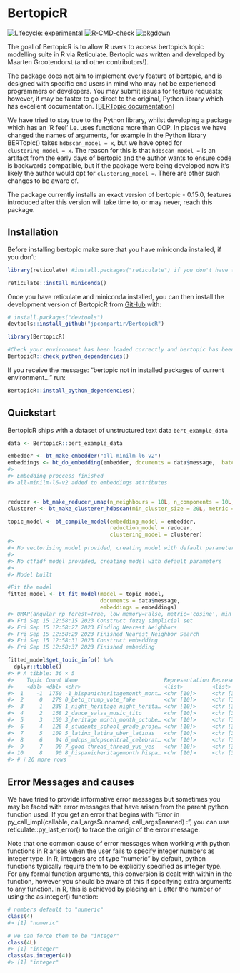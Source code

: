 
<!-- README.md is generated from README.Rmd. Please edit that file -->

# BertopicR

<!-- badges: start -->

[![Lifecycle:
experimental](https://img.shields.io/badge/lifecycle-experimental-orange.svg)](https://lifecycle.r-lib.org/articles/stages.html#experimental)
[![R-CMD-check](https://github.com/jpcompartir/BertopicR/actions/workflows/R-CMD-check.yaml/badge.svg)](https://github.com/jpcompartir/BertopicR/actions/workflows/R-CMD-check.yaml)
[![pkgdown](https://github.com/jpcompartir/BertopicR/actions/workflows/pkgdown.yaml/badge.svg)](https://github.com/jpcompartir/BertopicR/actions/workflows/pkgdown.yaml)
<!-- badges: end -->

The goal of BertopicR is to allow R users to access bertopic’s topic
modelling suite in R via Reticulate. Bertopic was written and developed
by Maarten Grootendorst (and other contributors!).

The package does not aim to implement every feature of bertopic, and is
designed with specific end users in mind who may not be experienced
programmers or developers. You may submit issues for feature requests;
however, it may be faster to go direct to the original, Python library
which has excellent documentation. \[[BERTopic
documentation](https://maartengr.github.io/BERTopic/index.html)\]

We have tried to stay true to the Python library, whilst developing a
package which has an ‘R feel’ i.e. uses functions more than OOP. In
places we have changed the names of arguments, for example in the Python
library BERTopic() takes `hdbscan_model = x`, but we have opted for
`clustering_model = x`. The reason for this is that `hdbscan_model =` is
an artifact from the early days of bertopic and the author wants to
ensure code is backwards compatible, but if the package were being
developed now it’s likely the author would opt for `clustering_model =`.
There are other such changes to be aware of.

The package currently installs an exact version of bertopic - 0.15.0,
features introduced after this version will take time to, or may never,
reach this package.

## Installation

Before installing bertopic make sure that you have miniconda installed,
if you don’t:

``` r
library(reticulate) #install.packages("reticulate") if you don't have this already or aren't sure how to install.

reticulate::install_miniconda()
```

Once you have reticulate and miniconda installed, you can then install
the development version of BertopicR from [GitHub](https://github.com/)
with:

``` r
# install.packages("devtools")
devtools::install_github("jpcompartir/BertopicR")

library(BertopicR)

#Check your environment has been loaded correctly and bertopic has been installed:
BertopicR::check_python_dependencies()
```

If you receive the message: “bertopic not in installed packages of
current environment…” run:

``` r
BertopicR::install_python_dependencies()
```

## Quickstart

BertopicR ships with a dataset of unstructured text data
`bert_example_data`

``` r
data <- BertopicR::bert_example_data

embedder <- bt_make_embedder("all-minilm-l6-v2")
embeddings <- bt_do_embedding(embedder, documents = data$message,  batch_size = 16L)
#> 
#> Embedding proccess finished
#> all-minilm-l6-v2 added to embeddings attributes


reducer <- bt_make_reducer_umap(n_neighbours = 10L, n_components = 10L, metric = "cosine")
clusterer <- bt_make_clusterer_hdbscan(min_cluster_size = 20L, metric = "euclidean", cluster_selection_method = "eom", min_samples = 10L)

topic_model <- bt_compile_model(embedding_model = embedder,
                                reduction_model = reducer,
                                clustering_model = clusterer)
#> 
#> No vectorising model provided, creating model with default parameters
#> 
#> No ctfidf model provided, creating model with default parameters
#> 
#> Model built

#Fit the model
fitted_model <- bt_fit_model(model = topic_model, 
                             documents = data$message, 
                             embeddings = embeddings)
#> UMAP(angular_rp_forest=True, low_memory=False, metric='cosine', min_dist=0.0, n_components=10, n_neighbors=10, random_state=42, verbose=True)
#> Fri Sep 15 12:58:15 2023 Construct fuzzy simplicial set
#> Fri Sep 15 12:58:27 2023 Finding Nearest Neighbors
#> Fri Sep 15 12:58:29 2023 Finished Nearest Neighbor Search
#> Fri Sep 15 12:58:31 2023 Construct embedding
#> Fri Sep 15 12:58:37 2023 Finished embedding

fitted_model$get_topic_info() %>%
  dplyr::tibble()
#> # A tibble: 36 × 5
#>    Topic Count Name                           Representation Representative_Docs
#>    <dbl> <dbl> <chr>                          <list>         <list>             
#>  1    -1  1750 -1_hispanicheritagemonth_mont… <chr [10]>     <chr [3]>          
#>  2     0   278 0_beto_trump_vote_fake         <chr [10]>     <chr [3]>          
#>  3     1   238 1_night_heritage night_herita… <chr [10]>     <chr [3]>          
#>  4     2   168 2_dance_salsa_music_tito       <chr [10]>     <chr [3]>          
#>  5     3   150 3_heritage month_month_octobe… <chr [10]>     <chr [3]>          
#>  6     4   126 4_students_school_grade_proje… <chr [10]>     <chr [3]>          
#>  7     5   109 5_latinx_latina_uber_latinas   <chr [10]>     <chr [3]>          
#>  8     6    94 6_mdcps_mdcpscentral_celebrat… <chr [10]>     <chr [3]>          
#>  9     7    90 7_good thread_thread_yup_yes   <chr [10]>     <chr [3]>          
#> 10     8    90 8_hispanicheritagemonth hispa… <chr [10]>     <chr [3]>          
#> # ℹ 26 more rows
```

## Error Messages and causes

We have tried to provide informative error messages but sometimes you
may be faced with error messages that have arisen from the parent python
function used. If you get an error that begins with “Error in
py_call_impl(callable, call_args\$unnamed, call_args\$named) :”, you can
use reticulate::py_last_error() to trace the origin of the error
message.

Note that one common cause of error messages when working with python
functions in R arises when the user fails to specify integer numbers as
integer type. In R, integers are of type “numeric” by default, python
functions typically require them to be explicitly specified as integer
type. For any formal function arguments, this conversion is dealt with
within in the function, however you should be aware of this if
specifying extra arguments to any function. In R, this is achieved by
placing an L after the number or using the as.integer() function:

``` r
# numbers default to "numeric"
class(4)
#> [1] "numeric"

# we can force them to be "integer"
class(4L)
#> [1] "integer"
class(as.integer(4))
#> [1] "integer"
```
